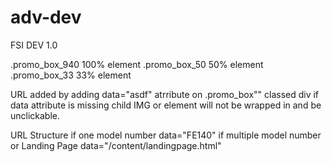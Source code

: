 # adv-dev

FSI DEV 1.0

.promo_box_940   100% element
.promo_box_50     50% element
.promo_box_33     33% element

URL added by adding data="asdf" atrribute on .promo_box"" classed div
if data attribute is missing  child IMG or element will not be wrapped in
<a href="{url in data tag}" title="{model # or url in data tag}"></a>
and be unclickable.

URL Structure
if one model number  data="FE140"
if multiple model number or Landing Page data="/content/landingpage.html"

